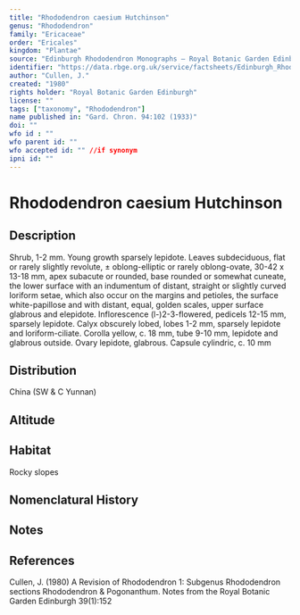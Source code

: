 ```yaml
---
title: "Rhododendron caesium Hutchinson"
genus: "Rhododendron"
family: "Ericaceae"
order: "Ericales"
kingdom: "Plantae"
source: "Edinburgh Rhododendron Monographs – Royal Botanic Garden Edinburgh"
identifier: "https://data.rbge.org.uk/service/factsheets/Edinburgh_Rhododendron_Monographs.xhtml"
author: "Cullen, J."
created: "1980"
rights holder: "Royal Botanic Garden Edinburgh"
license: ""
tags: ["taxonomy", "Rhododendron"]
name published in: "Gard. Chron. 94:102 (1933)"
doi: ""
wfo id : ""
wfo parent id: ""
wfo accepted id: "" //if synonym                      
ipni id: ""
---
```


                       

# Rhododendron caesium Hutchinson

## Description
Shrub, 1-2 mm. Young growth sparsely lepidote. Leaves subdeciduous, flat or rarely slightly revolute, ± oblong-elliptic or rarely oblong-ovate, 30-42 x 13-18 mm, apex subacute or rounded, base rounded or somewhat cuneate, the lower surface with an indumentum of distant, straight or slightly curved loriform setae, which also occur on the margins and petioles, the surface white-papillose and with distant, equal, golden scales, upper surface glabrous and elepidote. Inflorescence (l-)2-3-flowered, pedicels 12-15 mm, sparsely lepidote. Calyx obscurely lobed, lobes 1-2 mm, sparsely lepidote and loriform-ciliate. Corolla yellow, c. 18 mm, tube 9-10 mm, lepidote and glabrous outside. Ovary lepidote, glabrous. Capsule cylindric, c. 10 mm

## Distribution
China (SW & C Yunnan)

## Altitude


## Habitat
Rocky slopes

## Nomenclatural History

                       
## Notes


## References

Cullen, J. (1980) A Revision of Rhododendron 1: Subgenus Rhododendron sections Rhododendron & Pogonanthum. Notes from the Royal Botanic Garden Edinburgh 39(1):152
